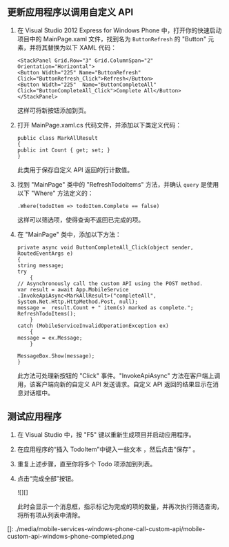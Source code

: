 <a name="update-app"></a>
## 更新应用程序以调用自定义 API

1.  在 Visual Studio 2012 Express for Windows Phone 中，打开你的快速启动项目中的 MainPage.xaml 文件，找到名为 `ButtonRefresh` 的 "Button" 元素，并将其替换为以下 XAML 代码：

        <StackPanel Grid.Row="3" Grid.ColumnSpan="2" Orientation="Horizontal">
        <Button Width="225" Name="ButtonRefresh" 
        Click="ButtonRefresh_Click">Refresh</Button>
        <Button Width="225"  Name="ButtonCompleteAll" 
        Click="ButtonCompleteAll_Click">Complete All</Button>
        </StackPanel>

    这样可将新按钮添加到页。

2.  打开 MainPage.xaml.cs 代码文件，并添加以下类定义代码：

        public class MarkAllResult
        {
        public int Count { get; set; }
        }

    此类用于保存自定义 API 返回的行计数值。

3.  找到 "MainPage" 类中的 "RefreshTodoItems" 方法，并确认 `query` 是使用以下 "Where" 方法定义的：

        .Where(todoItem => todoItem.Complete == false)

    这样可以筛选项，使得查询不返回已完成的项。

4.  在 "MainPage" 类中，添加以下方法：

        private async void ButtonCompleteAll_Click(object sender, RoutedEventArgs e)
        {
        string message;
        try
            {
        // Asynchronously call the custom API using the POST method. 
        var result = await App.MobileService
        .InvokeApiAsync<MarkAllResult>("completeAll", 
        System.Net.Http.HttpMethod.Post, null);
        message =  result.Count + " item(s) marked as complete.";
        RefreshTodoItems();
            }
        catch (MobileServiceInvalidOperationException ex)
            {
        message = ex.Message;                
            }

        MessageBox.Show(message);  
        }

    此方法可处理新按钮的 "Click" 事件。"InvokeApiAsync" 方法在客户端上调用，该客户端向新的自定义 API 发送请求。自定义 API 返回的结果显示在消息对话框中。

<a name="test-app"></a>
## 测试应用程序

1.  在 Visual Studio 中，按 "F5" 键以重新生成项目并启动应用程序。

2.  在应用程序的“插入 TodoItem”中键入一些文本 ，然后点击“保存” 。

3.  重复上述步骤，直至你将多个 Todo 项添加到列表。

4.  点击“完成全部”按钮。 

    ![][]

    此时会显示一个消息框，指示标记为完成的项的数量，并再次执行筛选查询，将所有项从列表中清除。

  []: ./media/mobile-services-windows-phone-call-custom-api/mobile-custom-api-windows-phone-completed.png
